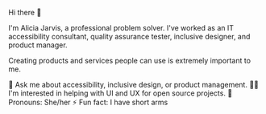 Hi there 👋

I'm Alicia Jarvis, a professional problem solver. I've worked as an IT accessibility consultant, quality assurance tester, inclusive designer, and product manager.

Creating products and services people can use is extremely important to me.

💬 Ask me about accessibility, inclusive design, or product management.
👯‍♀️ I'm interested in helping with UI and UX for open source projects.
🙌 Pronouns: She/her
⚡ Fun fact: I have short arms
<!--
**AliciaJarvis/AliciaJarvis** is a ✨ _special_ ✨ repository because its `README.md` (this file) appears on your GitHub profile.

Here are some ideas to get you started:

- 🔭 I’m currently working on ...
- 🌱 I’m currently learning ...
- 👯 I’m looking to collaborate on ...
- 🤔 I’m looking for help with ...
- 💬 Ask me about ...
- 📫 How to reach me: ...
- 😄 Pronouns: ...
- ⚡ Fun fact: ...
-->
